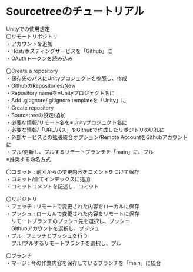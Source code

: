 # Sourcetreeのチュートリアル
Unityでの使用想定  
〇リモートリポジトリ  
・アカウントを追加  
・Host/ホスティングサービスを「Github」に  
・OAuthトークンを読み込み  

〇Create a repository  
・保存先のパスにUnityプロジェクトを参照し、作成  
・GithubのRepositories/New  
・Repository nameを※Unityプロジェクト名に  
・Add .gitignore/.gitignore templateを「Unity」に  
・Create repository  
・Sourcetreeの設定/追加  
・必要な情報/リモート名を※Unityプロジェクト名に  
・必要な情報/「URL/パス」をGithubで作成したリポジトリのURLに  
・外部サービスとの拡張統合オプション/Remote AccountをGithubアカウントに  
・プル/更新し、プルするリモートブランチを「main」に、プル  
※推奨する命名方式

〇コミット : 前回からの変更内容をコメントをつけて保存  
・コミット/全てインデックスに追加  
・コミットコメントを記述し、コミット

〇リポジトリ  
・フェッチ : リモートで変更された内容をローカルに保存  
・プッシュ : ローカルで変更された内容をリモートに保存  
　リモートブランチのプッシュ先を選択し、プッシュ  
　Githubアカウントを選択し、プッシュ  
・プル : フェッチとプッシュを行う  
　プル/プルするリモートブランチを選択し、プル

〇ブランチ  
・マージ : 今の作業内容を保存しているブランチを「main」に統合
